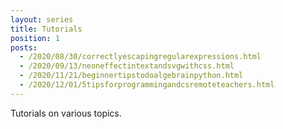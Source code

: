 ```yaml
---
layout: series
title: Tutorials
position: 1
posts:
  - /2020/08/30/correctlyescapingregularexpressions.html
  - /2020/09/13/neoneffectintextandsvgwithcss.html
  - /2020/11/21/beginnertipstodoalgebrainpython.html
  - /2020/12/01/5tipsforprogrammingandcsremoteteachers.html
---
```

Tutorials on various topics.
